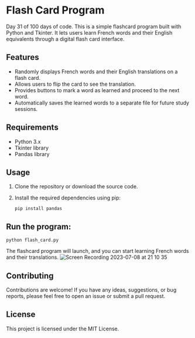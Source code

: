 # Flash Card Program

Day 31 of 100 days of code. This is a simple flashcard program built with Python and Tkinter. It lets users learn French words and their English equivalents through a digital flash card interface.

## Features
- Randomly displays French words and their English translations on a flash card.
- Allows users to flip the card to see the translation.
- Provides buttons to mark a word as learned and proceed to the next word.
- Automatically saves the learned words to a separate file for future study sessions.

## Requirements

- Python 3.x
- Tkinter library
- Pandas library

## Usage

1. Clone the repository or download the source code.

2. Install the required dependencies using pip:

   ```shell
   pip install pandas
   ```
   
## Run the program:

```shell
python flash_card.py
```
The flashcard program will launch, and you can start learning French words and their translations.
![Screen Recording 2023-07-08 at 21 10 35](https://github.com/requiredcrx/flash-card-project-start/assets/91392775/cff8bf00-bbc8-42cb-8b8a-23776460e974)


## Contributing

Contributions are welcome! If you have any ideas, suggestions, or bug reports, please feel free to open an issue or submit a pull request.

## License

This project is licensed under the MIT License.
